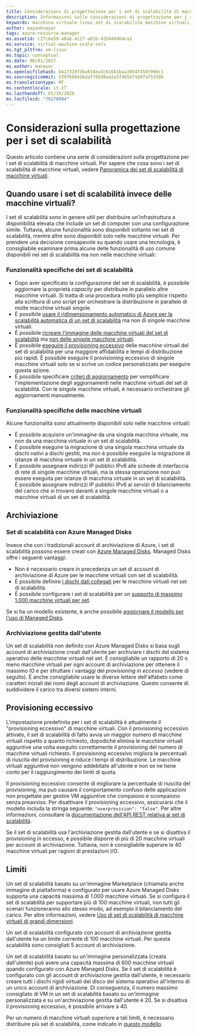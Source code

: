 ```yaml
---
title: Considerazioni di progettazione per i set di scalabilità di macchine virtuali di Azure
description: Informazioni sulle considerazioni di progettazione per i set di scalabilità di macchine virtuali di Azure. Confrontare le funzionalità dei set di scalabilità con le funzionalità della VM.
keywords: macchina virtuale linux,set di scalabilità macchine virtuali
author: mayanknayar
tags: azure-resource-manager
ms.assetid: c27c6a59-a0ab-4117-a01b-42b049464ca1
ms.service: virtual-machine-scale-sets
ms.tgt_pltfrm: vm-linux
ms.topic: conceptual
ms.date: 06/01/2017
ms.author: manayar
ms.openlocfilehash: b427319fdba634ea3c61681baa30547450709dc1
ms.sourcegitcommit: 5397b08426da7f05d8aa2e5f465b71b97a75550b
ms.translationtype: MT
ms.contentlocale: it-IT
ms.lasthandoff: 01/19/2020
ms.locfileid: "76278094"
---
```

# <a name="design-considerations-for-scale-sets"></a>Considerazioni sulla progettazione per i set di scalabilità
Questo articolo contiene una serie di considerazioni sulla progettazione per i set di scalabilità di macchine virtuali. Per sapere che cosa sono i set di scalabilità di macchine virtuali, vedere [Panoramica dei set di scalabilità di macchine virtuali](virtual-machine-scale-sets-overview.md).

## <a name="when-to-use-scale-sets-instead-of-virtual-machines"></a>Quando usare i set di scalabilità invece delle macchine virtuali?
I set di scalabilità sono in genere utili per distribuire un'infrastruttura a disponibilità elevata che include un set di computer con una configurazione simile. Tuttavia, alcune funzionalità sono disponibili soltanto nei set di scalabilità, mentre altre sono disponibili solo nelle macchine virtuali. Per prendere una decisione consapevole su quando usare una tecnologia, è consigliabile esaminare prima alcune delle funzionalità di uso comune disponibili nei set di scalabilità ma non nelle macchine virtuali:

### <a name="scale-set-specific-features"></a>Funzionalità specifiche dei set di scalabilità

- Dopo aver specificato la configurazione del set di scalabilità, è possibile aggiornare la proprietà *capacity* per distribuire in parallelo altre macchine virtuali. Si tratta di una procedura molto più semplice rispetto alla scrittura di uno script per orchestrare la distribuzione in parallelo di molte macchine virtuali singole.
- È possibile [usare il ridimensionamento automatico di Azure per la scalabilità automatica di un set di scalabilità](./virtual-machine-scale-sets-autoscale-overview.md) ma non di singole macchine virtuali.
- È possibile [ricreare l'immagine delle macchine virtuali del set di scalabilità](https://docs.microsoft.com/rest/api/compute/virtualmachinescalesets/reimage) ma [non delle singole macchine virtuali](https://docs.microsoft.com/rest/api/compute/virtualmachines).
- È possibile [eseguire il provisioning eccessivo](https://docs.microsoft.com/azure/virtual-machine-scale-sets/virtual-machine-scale-sets-design-overview#overprovisioning) delle macchine virtuali del set di scalabilità per una maggiore affidabilità e tempi di distribuzione più rapidi. È possibile eseguire il provisioning eccessivo di singole macchine virtuali solo se si scrive un codice personalizzato per eseguire questa azione.
- È possibile specificare [criteri di aggiornamento](./virtual-machine-scale-sets-upgrade-scale-set.md) per semplificare l'implementazione degli aggiornamenti nelle macchine virtuali del set di scalabilità. Con le singole macchine virtuali, è necessario orchestrare gli aggiornamenti manualmente.

### <a name="vm-specific-features"></a>Funzionalità specifiche delle macchine virtuali

Alcune funzionalità sono attualmente disponibili solo nelle macchine virtuali:

- È possibile acquisire un'immagine da una singola macchina virtuale, ma non da una macchina virtuale in un set di scalabilità.
- È possibile eseguire la migrazione di una singola macchina virtuale da dischi nativi a dischi gestiti, ma non è possibile eseguire la migrazione di istanze di macchina virtuale in un set di scalabilità.
- È possibile assegnare indirizzi IP pubblici IPv6 alle schede di interfaccia di rete di singole macchine virtuali, ma la stessa operazione non può essere eseguita per istanze di macchina virtuale in un set di scalabilità. È possibile assegnare indirizzi IP pubblici IPv6 ai servizi di bilanciamento del carico che si trovano davanti a singole macchine virtuali o a macchine virtuali di un set di scalabilità.

## <a name="storage"></a>Archiviazione

### <a name="scale-sets-with-azure-managed-disks"></a>Set di scalabilità con Azure Managed Disks
Invece che con i tradizionali account di archiviazione di Azure, i set di scalabilità possono essere creati con [Azure Managed Disks](../virtual-machines/windows/managed-disks-overview.md). Managed Disks offre i seguenti vantaggi:
- Non è necessario creare in precedenza un set di account di archiviazione di Azure per le macchine virtuali con set di scalabilità.
- È possibile definire [i dischi dati collegati](virtual-machine-scale-sets-attached-disks.md) per le macchine virtuali nel set di scalabilità.
- È possibile configurare i set di scalabilità per un [supporto di massimo 1.000 macchine virtuali per set](virtual-machine-scale-sets-placement-groups.md). 

Se si ha un modello esistente, è anche possibile [aggiornare il modello per l'uso di Managed Disks](virtual-machine-scale-sets-convert-template-to-md.md).

### <a name="user-managed-storage"></a>Archiviazione gestita dall'utente
Un set di scalabilità non definito con Azure Managed Disks si basa sugli account di archiviazione creati dall'utente per archiviare i dischi del sistema operativo delle macchine virtuali nel set. È consigliabile un rapporto di 20 o meno macchine virtuali per ogni account di archiviazione per ottenere il massimo IO e per sfruttare i vantaggi del _provisioning in eccesso_ (vedere di seguito). È anche consigliabile usare le diverse lettere dell'alfabeto come caratteri iniziali dei nomi degli account di archiviazione. Questo consente di suddividere il carico tra diversi sistemi interni. 


## <a name="overprovisioning"></a>Provisioning eccessivo
L'impostazione predefinita per i set di scalabilità è attualmente il "provisioning eccessivo" di macchine virtuali. Con il provisioning eccessivo attivato, il set di scalabilità di fatto avvia un maggior numero di macchine virtuali rispetto a quanto richiesto, dopodiché elimina le macchine virtuali aggiuntive una volta eseguito correttamente il provisioning del numero di macchine virtuali richiesto. Il provisioning eccessivo migliora le percentuali di riuscita del provisioning e riduce i tempi di distribuzione. Le macchine virtuali aggiuntive non vengono addebitate all'utente e non se ne tiene conto per il raggiungimento dei limiti di quota.

Il provisioning eccessivo consente di migliorare la percentuale di riuscita del provisioning, ma può causare il comportamento confuso delle applicazioni non progettate per gestire VM aggiuntive che compaiono e scompaiono senza preavviso. Per disattivare il provisioning eccessivo, assicurarsi che il modello includa la stringa seguente: `"overprovision": "false"`. Per altre informazioni, consultare la [documentazione dell'API REST relativa ai set di scalabilità](/rest/api/virtualmachinescalesets/create-or-update-a-set).

Se il set di scalabilità usa l'archiviazione gestita dall'utente e se si disattiva il provisioning in eccesso, è possibile disporre di più di 20 macchine virtuali per account di archiviazione. Tuttavia, non è consigliabile superare le 40 macchine virtuali per ragioni di prestazioni I/O. 

## <a name="limits"></a>Limiti
Un set di scalabilità basato su un'immagine Marketplace (chiamata anche immagine di piattaforma) e configurato per usare Azure Managed Disks supporta una capacità massima di 1.000 macchine virtuali. Se si configura il set di scalabilità per supportare più di 100 macchine virtuali, non tutti gli scenari funzioneranno allo stesso modo, ad esempio il bilanciamento del carico. Per altre informazioni, vedere [Uso di set di scalabilità di macchine virtuali di grandi dimensioni](virtual-machine-scale-sets-placement-groups.md). 

Un set di scalabilità configurato con account di archiviazione gestita dall'utente ha un limite corrente di 100 macchine virtuali. Per questa scalabilità sono consigliati 5 account di archiviazione.

Un set di scalabilità basato su un'immagine personalizzata (creata dall'utente) può avere una capacità massima di 600 macchine virtuali quando configurato con Azure Managed Disks. Se il set di scalabilità è configurato con gli account di archiviazione gestita dall'utente, è necessario creare tutti i dischi rigidi virtuali del disco del sistema operativo all'interno di un unico account di archiviazione. Di conseguenza, il numero massimo consigliato di VM in un set di scalabilità basato su un'immagine personalizzata e su un'archiviazione gestita dall'utente è 20. Se si disattiva il provisioning eccessivo, è possibile arrivare a 40.

Per un numero di macchine virtuali superiore a tali limiti, è necessario distribuire più set di scalabilità, come indicato in [questo modello](https://github.com/Azure/azure-quickstart-templates/tree/master/301-custom-images-at-scale).

